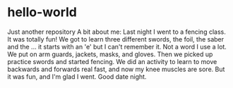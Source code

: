 # hello-world
Just another repository
A bit about me: Last night I went to a fencing class. It was totally fun! We got to learn three different swords, the foil, the saber and the ... it starts with an 'e' but I can't remember it. Not a word I use a lot. We put on arm guards, jackets, masks, and gloves. Then we picked up practice swords and started fencing. We did an activity to learn to move backwards and forwards real fast, and now my knee muscles are sore. But it was fun, and I'm glad I went. Good date night.
